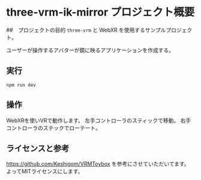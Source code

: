 # three-vrm-ik-mirror プロジェクト概要

##　プロジェクトの目的
`three-vrm` と WebXR を使用するサンプルプロジェクト。

ユーザーが操作するアバターが鏡に映るアプリケーションを作成する。

## 実行
```
npm run dev
```

## 操作
WebXRを使いVRで動作します。
左手コントローラのスティックで移動。
右手コントローラのステックでローテート。

## ライセンスと参考
https://github.com/Keshigom/VRMToybox を参考にさせていただいてます。
よってMITライセンスにします。